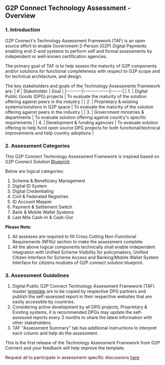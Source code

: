 ## G2P Connect Technology Assessment - Overview

### 1. Introduction

G2P Connect's Technology Assessment Framework (TAF) is an open source effort to enable Government-2-Person (G2P) Digital Payments enabling end-2-end systems to perform self and formal assessments by independent or well-known certification agencies. 

The primary goal of TAF is to help assess the maturity of G2P components and/or solutions for functional completeness with respect to G2P scope and for technical architecture, and design.

The key stakeholders and goals of the Technology Assessments Framework are:
| # | Stakeholder | Goal | 
|--------|-------------|------|
| 1. | Digital Public Goods (DPG) projects | To evaluate the maturity of the solution offering against peers in the industry |
| 2. | Proprietary & existing systems/solutions in G2P space | To evaluate the maturity of the solution offering against peers in the industry |
| 3. | Government ministries & departments | To evaluate solution offering against country's specific requirements |
| 4. | Development & funding agencies | To evaluate solution offering to help fund open source DPG projects for both functional/technical improvements and help country adoptions |

### 2. Assessment Categories

This G2P Connect Technology Assessment Framework is inspired based on G2P Connect Solution [Blueprint](https://g2pconnect.global). 

Below are logical categories:

1. Scheme & Beneficiary Management 
2. Digital ID System
3. Digital Credentialing
4. Civil & Federated Registries
5. ID Account Mapper
6. Payment & Settlement Switch
7. Bank & Mobile Wallet Systems
8. Last Mile Cash-In & Cash-Out

<b>Please Note</b>: 
1. All assesses are required to fill Cross Cutting Non-Functional Requirements (NFRs) section to make the assessment complete.
2. All the above logical components technically shall enable independent integration with Unified Scheme Visibility for policymakers, Unified Citizen Interface for Scheme Access and Banking/Mobile Wallet System Interface for citizens modules of G2P connect solution blueprint.

### 3. Assessment Guidelines

1. Digital Public G2P Connect Technology Assessment Framework (TAF) master [template](./master_template/) are to be copied by respective DPG partners and publish the self-assessed report in their respective websites that are easily accessible by countries.
2. Considering active development by all DPG projects, Proprietary & Existing systems, it is recommended DPGs may update the self-assessed reports every 3 months to share the latest information with other stakeholders. 
3. TAF "Assessment Summary" tab has additional instructions to interpret each column and help do the assessment.

This is the first release of the Technology Assessment Framework from G2P Connect and your feedback will help improve the template.

Request all to participate in assessment-specific discussions [here](https://github.com/G2P-Connect/.github/discussions/14)
